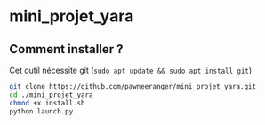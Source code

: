 # mini_projet_yara

## Comment installer ?

Cet outil nécessite git (`sudo apt update && sudo apt install git`)

```bash
git clone https://github.com/pawneeranger/mini_projet_yara.git
cd ./mini_projet_yara
chmod +x install.sh
python launch.py
```
